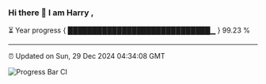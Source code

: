 ### Hi there 👋 I am Harry , 

⏳ Year progress { █████████████████████████████▁ } 99.23 %

---

⏰ Updated on Sun, 29 Dec 2024 04:34:08 GMT

![Progress Bar CI](https://github.com/duykhang68/duykhang68/workflows/Progress%20Bar%20CI/badge.svg)
